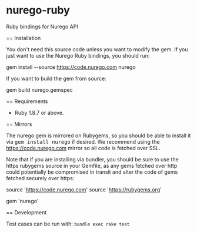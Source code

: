 nurego-ruby
===========

Ruby bindings for Nurego API

== Installation

You don't need this source code unless you want to modify the gem. If
you just want to use the Nurego Ruby bindings, you should run:

  gem install --source https://code.nurego.com nurego

If you want to build the gem from source:

  gem build nurego.gemspec

== Requirements

* Ruby 1.8.7 or above. 

== Mirrors

The nurego gem is mirrored on Rubygems, so you should be able to
install it via <tt>gem install nurego</tt> if desired. We recommend using
the https://code.nurego.com mirror so all code is fetched over SSL.

Note that if you are installing via bundler, you should be sure to use the https
rubygems source in your Gemfile, as any gems fetched over http could potentially be
compromised in transit and alter the code of gems fetched securely over https:

  source 'https://code.nurego.com'
  source 'https://rubygems.org'

  gem 'nurego'

== Development

Test cases can be run with: `bundle exec rake test`
